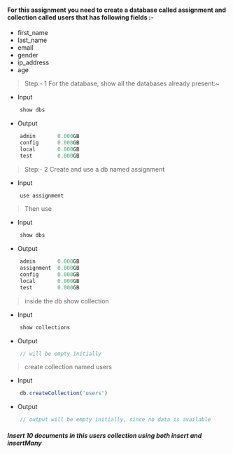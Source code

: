 #### For this assignment you need to create a database called assignment and collection called users that has following fields :-
- first_name
- last_name
- email
- gender
- ip_address
- age

> Step:- 1 For the database, show all the databases already present:~
- Input
```js
    show dbs
```
- Output
```js
    admin       0.000GB
    config      0.000GB
    local       0.000GB
    test        0.000GB
```
> Step:- 2 Create and use a db named assignment
- Input
```js
    use assignment
```
> Then use 
- Input
```js
    show dbs
```
- Output
```js
    admin       0.000GB
    assignment  0.000GB
    config      0.000GB
    local       0.000GB
    test        0.000GB
```
> inside the db <assignment> show collection
- Input
```js
    show collections
```
- Output
```js
    // will be empty initially
```
> create collection named users
- Input
```js
    db.createCollection('users')
```
- Output
```js
    // output will be empty initially, since no data is available
```
##### Insert 10 documents in this users collection using both insert and insertMany
